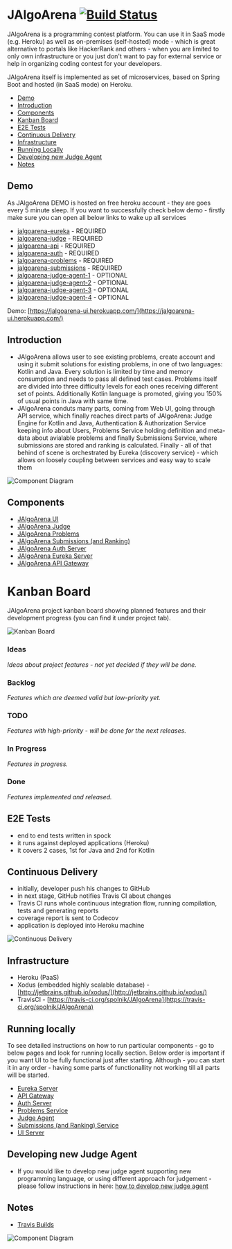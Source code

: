 # JAlgoArena [![Build Status](https://travis-ci.org/spolnik/JAlgoArena.svg?branch=master)](https://travis-ci.org/spolnik/JAlgoArena)

JAlgoArena is a programming contest platform. You can use it in SaaS mode (e.g. Heroku) as well as on-premises (self-hosted) mode - which is great alternative to portals like HackerRank and others - when you are limited to only own infrastructure or you just don't want to pay for external service or help in organizing coding contest for your developers.

JAlgoArena itself is implemented as set of microservices, based on Spring Boot and hosted (in SaaS mode) on Heroku.

- [Demo](#demo)
- [Introduction](#introduction)
- [Components](#components)
- [Kanban Board](#kanban-board)
- [E2E Tests](#e2e-tests)
- [Continuous Delivery](#continuous-delivery)
- [Infrastructure](#infrastructure)
- [Running Locally](#running-locally)
- [Developing new Judge Agent](#developing-new-judge-agent)
- [Notes](#notes)

## Demo

As JAlgoArena DEMO is hosted on free heroku account - they are goes every 5 minute sleep. If you want to successfully check below demo - firstly make sure you can open all below links to wake up all services

* [jalgoarena-eureka](https://jalgoarena-eureka.herokuapp.com) - REQUIRED
* [jalgoarena-judge](https://jalgoarena.herokuapp.com) - REQUIRED
* [jalgoarena-api](https://jalgoarena-api.herokuapp.com) - REQUIRED
* [jalgoarena-auth](https://jalgoarena-auth.herokuapp.com) - REQUIRED
* [jalgoarena-problems](https://jalgoarena-problems.herokuapp.com) - REQUIRED
* [jalgoarena-submissions](https://jalgoarena-submissions.herokuapp.com) - REQUIRED
* [jalgoarena-judge-agent-1](https://jalgoarena-judge-agent-1.herokuapp.com) - OPTIONAL
* [jalgoarena-judge-agent-2](https://jalgoarena-judge-agent-2.herokuapp.com) - OPTIONAL
* [jalgoarena-judge-agent-3](https://jalgoarena-judge-agent-3.herokuapp.com) - OPTIONAL
* [jalgoarena-judge-agent-4](https://jalgoarena-judge-agent-4.herokuapp.com) - OPTIONAL

Demo: [https://jalgoarena-ui.herokuapp.com/](https://jalgoarena-ui.herokuapp.com/)

## Introduction

- JAlgoArena allows user to see existing problems, create account and using it submit solutions for existing problems, in one of two languages: Kotlin and Java. Every solution is limited by time and memory consumption and needs to pass all defined test cases. Problems itself are divided into three difficulty levels for each ones receiving different set of points. Additionally Kotlin language is promoted, giving you 150% of usual points in Java with same time.
- JAlgoArena conduts many parts, coming from Web UI, going through API service, which finally reaches direct parts of JAlgoArena: Judge Engine for Kotlin and Java, Authentication & Authorization Service keeping info about Users, Problems Service holding definition and meta-data about avialable problems and finally Submissions Service, where submissions are stored and ranking is calculated. Finally - all of that behind of scene is orchestrated by Eureka (discovery service) - which allows on loosely coupling between services and easy way to scale them

![Component Diagram](https://github.com/spolnik/JAlgoArena/raw/master/design/component_diagram.png)

## Components

- [JAlgoArena UI](https://github.com/spolnik/JAlgoArena-UI)
- [JAlgoArena Judge](https://github.com/spolnik/JAlgoArena-Judge)
- [JAlgoArena Problems](https://github.com/spolnik/JAlgoArena-Problems)
- [JAlgoArena Submissions (and Ranking)](https://github.com/spolnik/JAlgoArena-Submissions)
- [JAlgoArena Auth Server](https://github.com/spolnik/JAlgoArena-Auth)
- [JAlgoArena Eureka Server](https://github.com/spolnik/JAlgoArena-Eureka)
- [JAlgoArena API Gateway](https://github.com/spolnik/JAlgoArena-API)

# Kanban Board

JAlgoArena project kanban board showing planned features and their development progress (you can find it under project tab).

![Kanban Board](https://github.com/spolnik/JAlgoArena/blob/master/design/JAlgoArena-Project.png)

### Ideas
_Ideas about project features - not yet decided if they will be done._

### Backlog
_Features which are deemed valid but low-priority yet._

### TODO
_Features with high-priority - will be done for the next releases._

### In Progress
_Features in progress._

### Done
_Features implemented and released._

## E2E Tests

- end to end tests written in spock
- it runs against deployed applications (Heroku)
- it covers 2 cases, 1st for Java and 2nd for Kotlin

## Continuous Delivery

- initially, developer push his changes to GitHub
- in next stage, GitHub notifies Travis CI about changes
- Travis CI runs whole continuous integration flow, running compilation, tests and generating reports
- coverage report is sent to Codecov
- application is deployed into Heroku machine

![Continuous Delivery](https://github.com/spolnik/JAlgoArena/raw/master/design/continuous_delivery.png)

## Infrastructure

- Heroku (PaaS)
- Xodus (embedded highly scalable database) - [http://jetbrains.github.io/xodus/](http://jetbrains.github.io/xodus/)
- TravisCI - [https://travis-ci.org/spolnik/JAlgoArena](https://travis-ci.org/spolnik/JAlgoArena)

## Running locally

To see detailed instructions on how to run particular components - go to below pages and look for running locally section. Below order is important if you want UI to be fully functional just after starting. Although - you can start it in any order - having some parts of functionallity not working till all parts will be started.
* [Eureka Server](https://github.com/spolnik/JAlgoArena-Eureka)
* [API Gateway](https://github.com/spolnik/JAlgoArena-API)
* [Auth Server](https://github.com/spolnik/JAlgoArena-Auth)
* [Problems Service](https://github.com/spolnik/JAlgoArena-Problems)
* [Judge Agent](https://github.com/spolnik/JAlgoArena-Judge)
* [Submissions (and Ranking) Service](https://github.com/spolnik/JAlgoArena-Submissions)
* [UI Server](https://github.com/spolnik/JAlgoArena-UI)

## Developing new Judge Agent

- If you would like to develop new judge agent supporting new programming language, or using different approach for judgement - please follow instructions in here: [how to develop new judge agent](https://github.com/spolnik/JAlgoArena/wiki/Implementing-new-Judge-Agent)

## Notes
- [Travis Builds](https://travis-ci.org/spolnik)

![Component Diagram](https://github.com/spolnik/JAlgoArena/raw/master/design/JAlgoArena_Logo.png)
